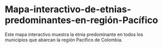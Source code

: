 # Mapa-interactivo-de-etnias-predominantes-en-región-Pacífico
Este mapa interactivo muestra la etnia predominante en todos los municipios que abarcan la región Pacífico de Colombia.
